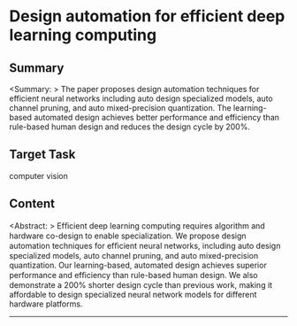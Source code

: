# Design automation for efficient deep learning computing

## Summary

<Summary: > The paper proposes design automation techniques for efficient neural networks including auto design specialized models, auto channel pruning, and auto mixed-precision quantization. The learning-based automated design achieves better performance and efficiency than rule-based human design and reduces the design cycle by 200%.


## Target Task

computer vision

## Content

<Abstract: > Efﬁcient deep learning computing requires algorithm and hardware co-design to enable specialization. We propose design automation techniques for efﬁcient neural networks, including auto design specialized models, auto channel pruning, and auto mixed-precision quantization. Our learning-based, automated design achieves superior performance and efﬁciency than rule-based human design. We also demonstrate a 200% shorter design cycle than previous work, making it affordable to design specialized neural network models for different hardware platforms.



---

